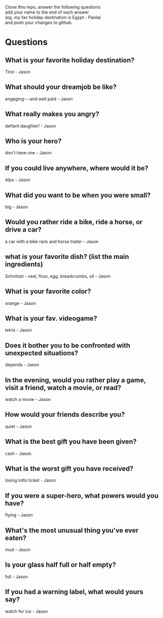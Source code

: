 Clone this repo, answer the following questions \
add your name to the end of each answer \
(eg. my fav holiday destination is Egypt - Paola)\
and push your changes to github.

# Questions

## What is your favorite holiday destination? 
Tirol - Jason
## What should your dreamjob be like?
engaging---and well paid - Jason
## What really makes you angry?
defiant daughter! - Jason
## Who is your hero?
don't have one - Jason
## If you could live anywhere, where would it be?
Alps - Jason
## What did you want to be when you were small?
big - Jason
## Would you rather ride a bike, ride a horse, or drive a car?
a car with a bike rack and horse trailer - Jason
## what is your favorite dish? (list the main ingredients)
Schnitzel - veal, flour, egg, breadcrumbs, oil - Jason
## What is your favorite color?
orange - Jason
## What is your fav. videogame?
tetris - Jason
## Does it bother you to be confronted with unexpected situations?
depends - Jason
## In the evening, would you rather play a game, visit a friend, watch a movie, or read?
watch a movie - Jason
## How would your friends describe you?
quiet - Jason
## What is the best gift you have been given?
cash - Jason
## What is the worst gift you have received?
losing lotto ticket - Jason
## If you were a super-hero, what powers would you have? 
flying - Jason
## What's the most unusual thing you've ever eaten?
mud - Jason
## Is your glass half full or half empty? 
full - Jason
## If you had a warning label, what would yours say?
watch for ice - Jason
